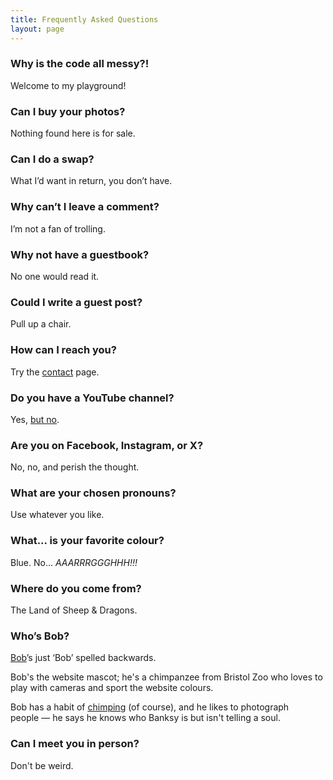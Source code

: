 ```yaml
---
title: Frequently Asked Questions
layout: page
---
```


### Why is the code all messy?! ###

Welcome to my playground!

### Can I buy your photos? ###

Nothing found here is for sale.

### Can I do a swap? ###

What I’d want in return, you don’t have.

### Why can’t I leave a comment? ###

I’m not a fan of trolling.

### Why not have a guestbook? ###

No one would read it.

### Could I write a guest post? ###

Pull up a chair.

### How can I reach you? ###

Try the [contact](https://martbetz.github.io/contact.html) page. 

### Do you have a YouTube channel? ###

Yes, [but no](https://martbetz.github.io/social404.html).

### Are you on Facebook, Instagram, or X? ###

No, no, and perish the thought.

### What are your chosen pronouns? ###

Use whatever you like. 

### What... is your favorite colour? ###

Blue. No... _AAARRRGGGHHH!!!_

### Where do you come from? ###

The Land of Sheep & Dragons.

### Who’s Bob? ###

[Bob](https://raw.githubusercontent.com/martbetz/martbetz.github.io/refs/heads/main/_includes/custom/avitar-square.png)’s just ‘Bob’ spelled backwards.

Bob's the website mascot; he's a chimpanzee from Bristol Zoo who loves to play with cameras and sport the website colours.

Bob has a habit of [chimping](https://en.m.wikipedia.org/wiki/Chimping) (of course), and he likes to photograph people&nbsp;— he says he knows who Banksy is but isn't telling a soul.

### Can I meet you in person? ###

Don't be weird.




